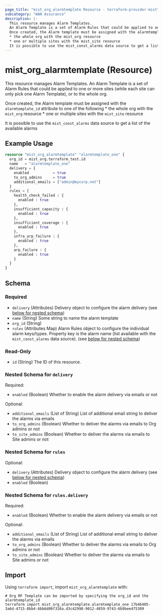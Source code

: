 ```yaml
---
page_title: "mist_org_alarmtemplate Resource - terraform-provider-mist"
subcategory: "WAN Assurance"
description: |-
  This resource manages Alarm Templates.
  An Alarm Template is a set of Alarm Rules that could be applied to one or more sites (while each site can only pick one Alarm Template), or to the whole org.
  Once created, the Alarm template must be assigned with the alarmtemplate_id attribute to one of the following
  * the whole org with the mist_org resource
  * one or multiple sites with the mist_site resource
  It is possible to use the mist_const_alarms data source to get a list of the available alarms
---
```


# mist_org_alarmtemplate (Resource)

This resource manages Alarm Templates.
An Alarm Template is a set of Alarm Rules that could be applied to one or more sites (while each site can only pick one Alarm Template), or to the whole org.

Once created, the Alarm template must be assigned with the `alarmtemplate_id` attribute to one of the following
	* the whole org with the `mist_org` resource
	* one or multiple sites with the `mist_site` resource

It is possible to use the `mist_const_alarms` data source to get a list of the available alarms


## Example Usage

```terraform
resource "mist_org_alarmtemplate" "alarmtemplate_one" {
  org_id = mist_org.terraform_test.id
  name   = "alarmtemplate_one"
  delivery = {
    enabled           = true
    to_org_admins     = true
    additional_emails = ["admin@mycorp.net"]
  }
  rules = {
    health_check_failed : {
      enabled : true
    },
    insufficient_capacity : {
      enabled : true
    },
    insufficient_coverage : {
      enabled : true
    },
    infra_arp_failure : {
      enabled : true
    },
    arp_failure : {
      enabled : true
    }
  }
}
```

<!-- schema generated by tfplugindocs -->
## Schema

### Required

- `delivery` (Attributes) Delivery object to configure the alarm delivery (see [below for nested schema](#nestedatt--delivery))
- `name` (String) Some string to name the alarm template
- `org_id` (String)
- `rules` (Attributes Map) Alarm Rules object to configure the individual alarm keys/types. Property key is the alarm name (list available with the `mist_const_alarms` data source). (see [below for nested schema](#nestedatt--rules))

### Read-Only

- `id` (String) The ID of this resource.

<a id="nestedatt--delivery"></a>
### Nested Schema for `delivery`

Required:

- `enabled` (Boolean) Whether to enable the alarm delivery via emails or not

Optional:

- `additional_emails` (List of String) List of additional email string to deliver the alarms via emails
- `to_org_admins` (Boolean) Whether to deliver the alarms via emails to Org admins or not
- `to_site_admins` (Boolean) Whether to deliver the alarms via emails to Site admins or not


<a id="nestedatt--rules"></a>
### Nested Schema for `rules`

Optional:

- `delivery` (Attributes) Delivery object to configure the alarm delivery (see [below for nested schema](#nestedatt--rules--delivery))
- `enabled` (Boolean)

<a id="nestedatt--rules--delivery"></a>
### Nested Schema for `rules.delivery`

Required:

- `enabled` (Boolean) Whether to enable the alarm delivery via emails or not

Optional:

- `additional_emails` (List of String) List of additional email string to deliver the alarms via emails
- `to_org_admins` (Boolean) Whether to deliver the alarms via emails to Org admins or not
- `to_site_admins` (Boolean) Whether to deliver the alarms via emails to Site admins or not



## Import
Using `terraform import`, import `mist_org_alarmtemplate` with:
```shell
# Org RF Template can be imported by specifying the org_id and the alarmtemplate_id
terraform import mist_org_alarmtemplate.alarmtemplate_one 17b46405-3a6d-4715-8bb4-6bb6d06f316a.d3c42998-9012-4859-9743-6b9bee475309
```